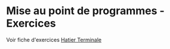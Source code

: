 Mise au point de programmes - Exercices
==================================

Voir fiche d'exercices [Hatier Terminale](doc/HatierT_Exercices_C5.pdf) 
